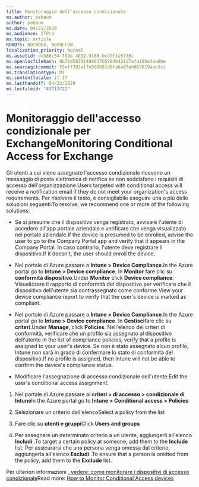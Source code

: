 ```yaml
---
title: Monitoraggio dell'accesso condizionale
ms.author: pebaum
author: pebaum
ms.date: 04/21/2020
ms.audience: ITPro
ms.topic: article
ROBOTS: NOINDEX, NOFOLLOW
localization_priority: Normal
ms.assetid: dcb86c54-769e-4832-9f88-bc45f1e5f36c
ms.openlocfilehash: 8b76d58791408037b5704b421d7afa166e3ea0be
ms.sourcegitcommit: 55eff703a17e500681d8fa6a87eb067019ade3cc
ms.translationtype: MT
ms.contentlocale: it-IT
ms.lasthandoff: 04/22/2020
ms.locfileid: "43713722"
---
```

# <a name="monitoring-conditional-access-for-exchange"></a><span data-ttu-id="4f415-102">Monitoraggio dell'accesso condizionale per Exchange</span><span class="sxs-lookup"><span data-stu-id="4f415-102">Monitoring Conditional Access for Exchange</span></span>

<span data-ttu-id="4f415-103">Gli utenti a cui viene assegnato l'accesso condizionale ricevono un messaggio di posta elettronica di notifica se non soddisfano i requisiti di accesso dell'organizzazione.</span><span class="sxs-lookup"><span data-stu-id="4f415-103">Users targeted with conditional access will receive a notification email if they do not meet your organization's access requirements.</span></span> <span data-ttu-id="4f415-104">Per risolvere il testo, è consigliabile eseguire una o più delle soluzioni seguenti:</span><span class="sxs-lookup"><span data-stu-id="4f415-104">To resolve, we recommend one or more of the following solutions:</span></span>
  
- <span data-ttu-id="4f415-105">Se si presume che il dispositivo venga registrato, avvisare l'utente di accedere all'app portale aziendale e verificare che venga visualizzato nel portale aziendale.</span><span class="sxs-lookup"><span data-stu-id="4f415-105">If the device is presumed to be enrolled, advise the user to go to the Company Portal app and verify that it appears in the Company Portal.</span></span> <span data-ttu-id="4f415-106">In caso contrario, l'utente deve registrare il dispositivo.</span><span class="sxs-lookup"><span data-stu-id="4f415-106">If it doesn't, the user should enroll the device.</span></span>
    
- <span data-ttu-id="4f415-107">Nel portale di Azure passare a **Intune \> Device Compliance**.</span><span class="sxs-lookup"><span data-stu-id="4f415-107">In the Azure portal go to **Intune \> Device compliance**.</span></span> <span data-ttu-id="4f415-108">In **Monitor** fare clic su **conformità dispositivo**.</span><span class="sxs-lookup"><span data-stu-id="4f415-108">Under **Monitor** click **Device compliance**.</span></span> <span data-ttu-id="4f415-109">Visualizzare il rapporto di conformità del dispositivo per verificare che il dispositivo dell'utente sia contrassegnato come conforme.</span><span class="sxs-lookup"><span data-stu-id="4f415-109">View your device compliance report to verify that the user's device is marked as compliant.</span></span> 
    
- <span data-ttu-id="4f415-110">Nel portale di Azure passare a **Intune \> Device Compliance**.</span><span class="sxs-lookup"><span data-stu-id="4f415-110">In the Azure portal go to **Intune \> Device compliance**.</span></span> <span data-ttu-id="4f415-111">In **Gestisci**fare clic su **criteri**.</span><span class="sxs-lookup"><span data-stu-id="4f415-111">Under **Manage**, click **Policies**.</span></span> <span data-ttu-id="4f415-112">Nell'elenco dei criteri di conformità, verificare che un profilo sia assegnato al dispositivo dell'utente.</span><span class="sxs-lookup"><span data-stu-id="4f415-112">In the list of compliance policies, verify that a profile is assigned to your user's device.</span></span> <span data-ttu-id="4f415-113">Se non è stato assegnato alcun profilo, Intune non sarà in grado di confermare lo stato di conformità del dispositivo.</span><span class="sxs-lookup"><span data-stu-id="4f415-113">If no profile is assigned, then Intune will not be able to confirm the device's compliance status.</span></span> 
    
- <span data-ttu-id="4f415-114">Modificare l'assegnazione di accesso condizionale dell'utente.</span><span class="sxs-lookup"><span data-stu-id="4f415-114">Edit the user's conditional access assignment.</span></span>
    
1. <span data-ttu-id="4f415-115">Nel portale di Azure passare ai **criteri \> di accesso \> condizionale di Intune**</span><span class="sxs-lookup"><span data-stu-id="4f415-115">In the Azure portal go to **Intune \> Conditional access \> Policies**</span></span>
    
2. <span data-ttu-id="4f415-116">Selezionare un criterio dall'elenco</span><span class="sxs-lookup"><span data-stu-id="4f415-116">Select a policy from the list</span></span>
    
3. <span data-ttu-id="4f415-117">Fare clic su **utenti e gruppi**</span><span class="sxs-lookup"><span data-stu-id="4f415-117">Click **Users and groups**</span></span>
    
4. <span data-ttu-id="4f415-118">Per assegnare un determinato criterio a un utente, aggiungerli all'elenco **Includi** .</span><span class="sxs-lookup"><span data-stu-id="4f415-118">To target a certain policy at someone, add them to the **Include** list.</span></span> <span data-ttu-id="4f415-119">Per assicurarsi che una persona venga omessa dal criterio, aggiungerla all'elenco **Escludi** .</span><span class="sxs-lookup"><span data-stu-id="4f415-119">To ensure that a person is omitted from the policy, add them to the **Exclude** list.</span></span> 
    
<span data-ttu-id="4f415-120">Per ulteriori informazioni [, vedere: come monitorare i dispositivi di accesso condizionale](https://docs.microsoft.com/intune/conditional-access-exchange-monitor)</span><span class="sxs-lookup"><span data-stu-id="4f415-120">Read more: [How to Monitor Conditional Access devices](https://docs.microsoft.com/intune/conditional-access-exchange-monitor)</span></span>
  

